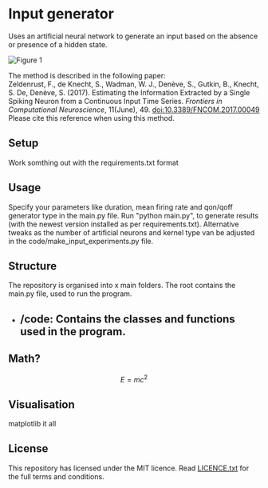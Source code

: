 # Input generator
Uses an artificial neural network to generate an input based on the absence or presence of a hidden state.

![Figure 1](zeldenrust_fig1.JPG)

The method is described in the following paper:<br>
Zeldenrust, F., de Knecht, S., Wadman, W. J., Denève, S., Gutkin, B., Knecht, S. De, Denève, S. (2017). Estimating the Information Extracted by a Single Spiking Neuron from a Continuous Input Time Series. _Frontiers in Computational Neuroscience_, 11(June), 49. [doi:10.3389/FNCOM.2017.00049](https://doi.org/10.3389/fncom.2017.00049)<br>Please cite this reference when using this method.

## Setup
Work somthing out with the requirements.txt format

## Usage
Specify your parameters like duration, mean firing rate and qon/qoff generator type in the main.py file.
Run "python main.py", to generate results (with the newest version installed as per requirements.txt). Alternative tweaks as the number of artificial neurons and kernel type van be adjusted in the code/make_input_experiments.py file.

## Structure
The repository is organised into x main folders. The root contains the main.py file, used to run the program.
* /code: Contains the classes and functions used in the program.
  - 


## Math?
$$E = mc^2$$

## Visualisation
matplotlib it all

## License
This repository has licensed under the MIT licence. Read [LICENCE.txt](https://github.com/) for the full terms and conditions.
 
